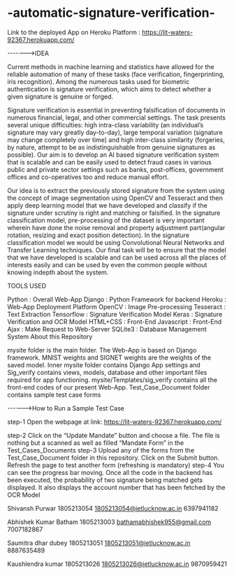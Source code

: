 # -automatic-signature-verification-

Link to the deployed App on Heroku Platform : https://lit-waters-92367.herokuapp.com/

------->IDEA

Current methods in machine learning and statistics have allowed for the reliable automation of many of these tasks (face verification, fingerprinting, iris recognition). Among the numerous tasks used for biometric authentication is signature verification, which aims to detect whether a given signature is genuine or forged.

Signature verification is essential in preventing falsification of documents in numerous financial, legal, and other commercial settings. The task presents several unique difficulties: high intra-class variability (an individual’s signature may vary greatly day-to-day), large temporal variation (signature may change completely over time) and high inter-class similarity (forgeries, by nature, attempt to be as indistinguishable from genuine signatures as possible). Our aim is to develop an AI based signature verification system that is scalable and can be easily used to detect fraud cases in various public and private sector settings such as banks, post-offices, government offices and co-operatives too and reduce manual effort.

Our idea is to extract the previously stored signature from the system using the concept of image segmentation using OpenCV and Tesseract and then apply deep learning model that we have developed and classify if the signature under scrutiny is right and matching or falsified. In the signature classification model, pre-processing of the dataset is very important wherein have done the noise removal and property adjustment part(angular rotation, resizing and exact position detection). In the signature classification model we would be using Convolutional Neural Networks and Transfer Learning techniques. Our final task will be to ensure that the model that we have developed is scalable and can be used across all the places of interests easily and can be used by even the common people without knowing indepth about the system.

TOOLS USED

Python : Overall Web-App
Django : Python Framework for backend
Heroku : Web-App Deployment Platform
OpenCV : Image Pre-processing
Tesseract : Text Extraction
Tensorflow : Signature Verification Model
Keras : Signature Verification and OCR Model
HTML+CSS : Front-End
Javascript : Front-End
Ajax : Make Request to Web-Server
SQLite3 : Database Management System
About this Repository

mysite folder is the main folder. The Web-App is based on Django framework. MNIST weights and SIGNET weights are the weights of the saved model. Inner mysite folder contains Django App settings and Sig_verify contains views, models, database and other important files required for app functioning. mysite/Templates/sig_verify contains all the front-end codes of our present Web-App. Test_Case_Document folder contains sample test case forms



------>How to Run a Sample Test Case

step-1 Open the webpage at link: https://lit-waters-92367.herokuapp.com/

step-2 Click on the “Update Mandate” button and choose a file. The file is nothing but a scanned as well as filled “Mandate Form” in the Test_Cases_Documents
step-3 Upload any of the forms from the Test_Case_Document folder in this repository. Click on the Submit button. Refresh the page to test another form (refreshing is mandatory)
step-4 You can see the progress bar moving. Once all the code in the backend has been executed, the probability of two signature being matched gets displayed. It also displays the account number that has been fetched by the OCR Model



Shivansh Purwar
1805213054
1805213054@ietlucknow.ac.in
6397941182

Abhishek Kumar Batham
1805213003
bathamabhishek955@gmail.com
7007182867

Saumitra dhar dubey
1805213051
1805213051@ietlucknow.ac.in
8887635489


Kaushlendra kumar
1805213026
1805213026@ietlucknow.ac.in
9870959421

